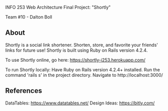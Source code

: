 INFO 253 Web Architecture Final Project: "Shortly"

Team #10 - Dalton Boll


About
-----
Shortly is a social link shortener. Shorten, store, and favorite your friends' links for future use! Shortly is built using Ruby on Rails version 4.2.4.

To use Shortly online, go here: https://shortly-i253.herokuapp.com/

To run Shortly locally: 
Have Ruby on Rails version 4.2.4+ installed.
Run the command 'rails s' in the project directory.
Navigate to http://localhost:3000/


References
----------
DataTables: https://www.datatables.net/
Design Ideas: https://bitly.com/

